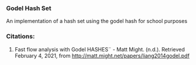### Godel Hash Set
An implementation of a hash set using the godel hash for school purposes

### Citations:
1. Fast flow analysis with Godel HASHES¨ - Matt Might. (n.d.). Retrieved February 4, 2021, from http://matt.might.net/papers/liang2014godel.pdf
